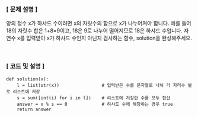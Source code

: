 ### [ 문제 설명 ]
양의 정수 x가 하샤드 수이려면 x의 자릿수의 합으로 x가 나누어져야 합니다. 예를 들어 18의 자릿수 합은 1+8=9이고, 18은 9로 나누어 떨어지므로 18은 하샤드 수입니다. 자연수 x를 입력받아 x가 하샤드 수인지 아닌지 검사하는 함수, solution을 완성해주세요.

&nbsp;

### [ 코드 및 설명 ]
```pythonit 
def solution(x):
    l = list(str(x))				# 입력받은 수를 문자열로 나눠 각 자리수 별로 리스트에 저장
    s = sum([int(i) for i in l])	# 리스트에 저장한 수를 모두 합산
    answer = x % s == 0				# 하샤드 수에 해당하는 경우 true
    return answer
```